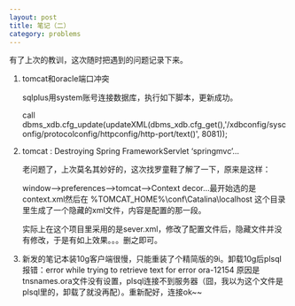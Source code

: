 ```yaml
---
layout: post
title: 笔记（二）
category: problems
---
```


有了上次的教训，这次随时把遇到的问题记录下来。

1. tomcat和oracle端口冲突

	sqlplus用system账号连接数据库，执行如下脚本，更新成功。

	call dbms_xdb.cfg_update(updateXML(dbms_xdb.cfg_get(),'/xdbconfig/sysconfig/protocolconfig/httpconfig/http-port/text()', 8081));

2. tomcat : Destroying Spring FrameworkServlet ‘springmvc’…

	老问题了，上次莫名其妙好的，这次找罗童鞋了解了一下，原来是这样：

	window–>preferences–>tomcat–>Context decor…最开始选的是context.xml然后在 %TOMCAT_HOME%\conf\Catalina\localhost 这个目录里生成了一个隐藏的xml文件，内容是配置的那一段。

	实际上在这个项目里采用的是sever.xml，修改了配置文件后，隐藏文件并没有修改，于是有如上效果。。。删之即可。

3. 新发的笔记本装10g客户端很慢，只能重装了个精简版的9i。卸载10g后plsql报错：error while trying to retrieve text for error ora-12154
原因是tnsnames.ora文件没有设置，plsql连接不到服务器（囧，我以为这个文件是plsql里的，卸载了就没再配）。重新配好，连接ok~~